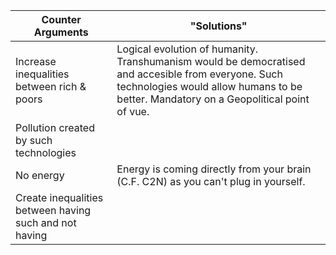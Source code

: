 | Counter Arguments                                      | "Solutions"                                                                                                                                                                                  |
| ------------------------------------------------------ | -------------------------------------------------------------------------------------------------------------------------------------------------------------------------------------------- |
| Increase inequalities between rich & poors             | Logical evolution of humanity. Transhumanism would be democratised and accesible from everyone. Such technologies would allow humans to be better. Mandatory on a Geopolitical point of vue. |
| Pollution created by such technologies                 |                                                                                                                                                                                              |
| No energy                                              | Energy is coming directly from your brain (C.F. C2N) as you can't plug in yourself.                                                                                                          |
| Create inequalities between having such and not having |                                                                                                                                                                                              |
